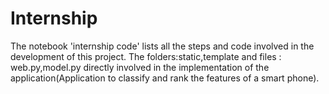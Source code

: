 # Internship
The notebook 'internship code' lists all the steps and code involved in the development of this project.
The folders:static,template and files : web.py,model.py directly involved in the implementation of the application(Application to classify and rank the features of a smart phone).
